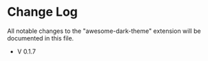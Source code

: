 # Change Log

All notable changes to the "awesome-dark-theme" extension will be documented in this file.

- V 0.1.7
